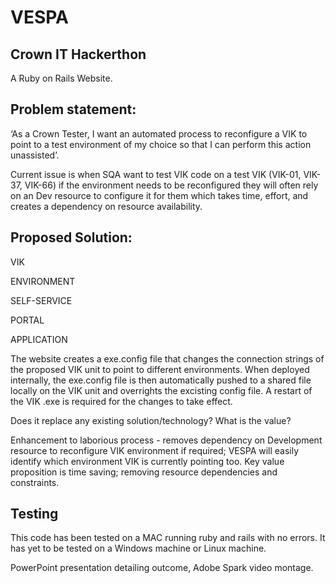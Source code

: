 # VESPA

## Crown IT Hackerthon

A Ruby on Rails Website.

## Problem statement:

‘As a Crown Tester, I want an automated process to reconfigure a VIK to point to a test environment of my choice so that I can perform this action unassisted’.

Current issue is when SQA want to test VIK code on a test VIK (VIK-01, VIK-37, VIK-66) if the environment needs to be reconfigured they will often rely on an Dev resource to configure it for them which takes time, effort, and creates a dependency on resource availability.

## Proposed Solution:

VIK

ENVIRONMENT

SELF-SERVICE

PORTAL

APPLICATION

The website creates a exe.config file that changes the connection strings of the proposed VIK unit to point to different environments.  When deployed internally, the exe.config file is then automatically pushed to a shared file locally on the VIK unit and overrights the excisting config file.  A restart of the VIK .exe is required for the changes to take effect.

Does it replace any existing solution/technology? What is the value?

Enhancement to laborious process - removes dependency on Development resource to reconfigure VIK environment if required; VESPA will easily identify which environment VIK is currently pointing too. Key value proposition is time saving; removing resource dependencies and constraints.

## Testing

This code has been tested on a MAC running ruby and rails with no errors.  It has yet to be tested on a Windows machine or Linux machine.

PowerPoint presentation detailing outcome, Adobe Spark video montage.
